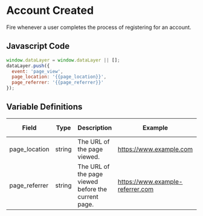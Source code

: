 # Account Created

Fire whenever a user completes the process of registering for an account.

## Javascript Code

```js
window.dataLayer = window.dataLayer || [];
dataLayer.push({
  event: 'page_view',
  page_location: '{{page_location}}',
  page_referrer: '{{page_referrer}}'
});
```

## Variable Definitions

|Field|Type|Description|Example|Pattern|Min Length|Max Length|Minimum|Maximum|Multiple Of|
| --- | --- | --- | --- | --- | --- | --- | --- | --- | --- |
|page_location|string|The URL of the page viewed.|https://www.example.com|
|page_referrer|string|The URL of the page viewed before the current page.|https://www.example-referrer.com|

